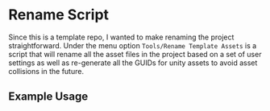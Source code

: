 # Rename Script

Since this is a template repo, I wanted to make
renaming the project straightforward. Under the
menu option `Tools/Rename Template Assets` is a script
that will rename all the asset files in the project based
on a set of user settings as well as re-generate all
the GUIDs for unity assets to avoid asset collisions in the
future.

## Example Usage
